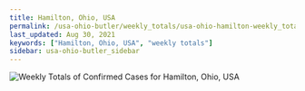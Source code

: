 ```yaml
---
title: Hamilton, Ohio, USA
permalink: /usa-ohio-butler/weekly_totals/usa-ohio-hamilton-weekly_totals.html
last_updated: Aug 30, 2021
keywords: ["Hamilton, Ohio, USA", "weekly totals"]
sidebar: usa-ohio-butler_sidebar
---
```


![Weekly Totals of Confirmed Cases for Hamilton, Ohio, USA](/covid_tracker/images/graphs/usa-ohio-hamilton-weekly_totals_graph.png)
